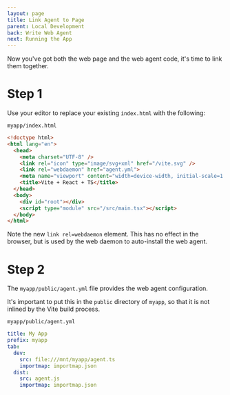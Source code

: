 ```yaml
---
layout: page
title: Link Agent to Page
parent: Local Development
back: Write Web Agent
next: Running the App
---
```

Now you've got both the web page and the web agent code, it's time to link them
together.

# Step 1
Use your editor to replace your existing `index.html` with the following:

`myapp/index.html`
```html
<!doctype html>
<html lang="en">
  <head>
    <meta charset="UTF-8" />
    <link rel="icon" type="image/svg+xml" href="/vite.svg" />
    <link rel="webdaemon" href="agent.yml">
    <meta name="viewport" content="width=device-width, initial-scale=1.0" />
    <title>Vite + React + TS</title>
  </head>
  <body>
    <div id="root"></div>
    <script type="module" src="/src/main.tsx"></script>
  </body>
</html>
```

Note the new `link rel=webdaemon` element. This has no effect in the browser, but
is used by the web daemon to auto-install the web agent.

# Step 2
The `myapp/public/agent.yml` file provides the web agent configuration.

It's important to put this in the `public` directory of `myapp`, so that it is not
inlined by the Vite build process.

`myapp/public/agent.yml`
```yaml
title: My App
prefix: myapp
tab:
  dev:
    src: file:///mnt/myapp/agent.ts
    importmap: importmap.json
  dist:
    src: agent.js
    importmap: importmap.json

```
